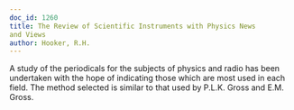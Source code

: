 ```yaml
---
doc_id: 1260
title: The Review of Scientific Instruments with Physics News
and Views
author: Hooker, R.H.
---
```


A study of the periodicals for the subjects of physics and radio has been 
undertaken with the hope of indicating those which are most used in each field.
The method selected is similar to that used by P.L.K. Gross and E.M. Gross.